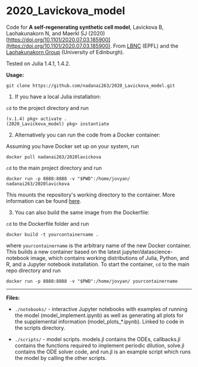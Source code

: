 # 2020_Lavickova_model
Code for **A self-regenerating synthetic cell model**, Lavickova B, Laohakunakorn N, and Maerkl SJ (2020) [https://doi.org/10.1101/2020.07.03.185900](https://doi.org/10.1101/2020.07.03.185900). From [LBNC](http://lbnc.epfl.ch/) (EPFL) and the [Laohakunakorn Group](http://laohakunakorn.bio.ed.ac.uk) (University of Edinburgh).

Tested on Julia 1.4.1, 1.4.2. 

**Usage:**

	git clone https://github.com/nadanai263/2020_Lavickova_model.git
1. If you have a local Julia installation: 

```cd``` to the project directory and run

	(v.1.4) pkg> activate .
	(2020_Lavickova_model) pkg> instantiate

2. Alternatively you can run the code from a Docker container:

Assuming you have Docker set up on your system, run

	docker pull nadanai263/2020lavickova

```cd``` to the main project directory and run

	docker run -p 8888:8888 -v "$PWD":/home/jovyan/ nadanai263/2020lavickova
This mounts the repository's working directory to the container. More information can be found [here](https://jupyter-docker-stacks.readthedocs.io/en/latest/index.html).

3. You can also build the same image from the Dockerfile: 

```cd``` to the Dockerfile folder and run

	docker build -t yourcontainername .
where ```yourcontainername``` is the arbitrary name of the new Docker container. This builds a new container based on the latest jupyter/datascience-notebook image, which contains working distributions of Julia, Python, and R, and a Jupyter notebook installation. To start the container, ```cd``` to the main repo directory and run

	docker run -p 8888:8888 -v "$PWD":/home/jovyan/ yourcontainername

---

**Files:**

* ```./notebooks/``` - interactive Jupyter notebooks with examples of running the model (model_implement.ipynb) as well as generating all plots for the supplemental information (model_plots_*.ipynb). Linked to code in the scripts directory.

* ```./scripts/``` - model scripts. models.jl contains the ODEs, callbacks.jl contains the functions required to implement periodic dilution, solve.jl contains the ODE solver code, and run.jl is an example script which runs the model by calling the other scripts. 
